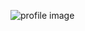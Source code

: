 ![profile image](https://avatars.githubusercontent.com/u/70640292?s=400&u=03d4d0bc2bb4c99ace1809668eb0973bdb9a9699&v=4)
